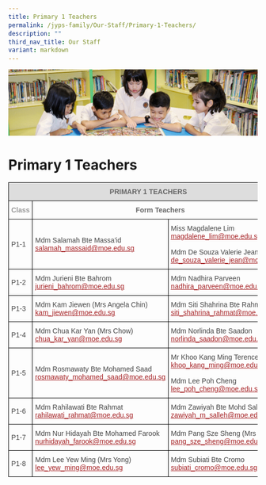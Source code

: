 ```yaml
---
title: Primary 1 Teachers
permalink: /jyps-family/Our-Staff/Primary-1-Teachers/
description: ""
third_nav_title: Our Staff
variant: markdown
---
```

![](/images/banner.gif)

Primary 1 Teachers
==================



<style type="text/css">
.tg  {border-collapse:collapse;border-spacing:0;}
.tg td{border-color:black;border-style:solid;border-width:1px;font-family:Arial, sans-serif;font-size:14px;
  overflow:hidden;padding:10px 5px;word-break:normal;}
.tg th{border-color:black;border-style:solid;border-width:1px;font-family:Arial, sans-serif;font-size:14px;
  font-weight:normal;overflow:hidden;padding:10px 5px;word-break:normal;}
.tg .tg-0qja{color:#A52023;text-align:left;text-decoration:underline;vertical-align:top}
.tg .tg-ozjp{color:#999;font-weight:bold;text-align:center;vertical-align:top}
.tg .tg-feqv{background-color:#DDD;color:#666;font-weight:bold;text-align:center;vertical-align:middle}
.tg .tg-lpmw{color:#666;font-weight:bold;text-align:center;vertical-align:top}
.tg .tg-0lj4{color:#454545;text-align:left;vertical-align:middle}
.tg .tg-que8{color:#454545;text-align:left;vertical-align:top}
</style>
<table class="tg">
<thead>
  <tr>
    <th class="tg-feqv" colspan="3"><span style="color:#666;background-color:#DDD">PRIMARY 1 TEACHERS</span><br></th>
  </tr>
</thead>
<tbody>
  <tr>
    <td class="tg-ozjp"> Class</td>
    <td class="tg-lpmw" colspan="2">Form Teachers</td>
  </tr>
  <tr>
    <td class="tg-0lj4"> P1-1</td>
    <td class="tg-0lj4"> Mdm Salamah Bte Massa'id<br> <a href="mailto:salamah_massaid@moe.edu.sg"><span style="text-decoration:underline;color:#A52023">salamah_massaid@moe.edu.sg</span></a> </td>
    <td class="tg-0lj4"> Miss Magdalene Lim<br> <a href="mailto:magdalene_lim@moe.edu.sg"><span style="text-decoration:underline;color:#A52023">magdalene_lim@moe.edu.sg</span></a><br><br> Mdm De Souza Valerie Jean<br> <a href="mailto:de_souza_valerie_jean@moe.edu.sg"><span style="text-decoration:underline;color:#A52023">de_souza_valerie_jean@moe.edu.sg</span></a><br> </td>
  </tr>
  <tr>
    <td class="tg-0lj4"> P1-2</td>
    <td class="tg-0lj4"> Mdm Jurieni Bte Bahrom<br> <a href="mailto:jurieni_bahrom@moe.edu.sg"><span style="text-decoration:underline;color:#A52023">jurieni_bahrom@moe.edu.sg</span></a></td>
    <td class="tg-0lj4"> Mdm Nadhira Parveen<br> <a href="mailto:nadhira_parveen@moe.edu.sg"><span style="text-decoration:underline;color:#A52023">nadhira_parveen@moe.edu.sg</span></a></td>
  </tr>
  <tr>
    <td class="tg-0lj4"> P1-3 </td>
    <td class="tg-0lj4"> Mdm Kam Jiewen (Mrs Angela Chin)<br> <a href="mailto:kam_jiewen@moe.edu.sg"><span style="text-decoration:underline;color:#A52023">kam_jiewen@moe.edu.sg</span></a><br></td>
    <td class="tg-0lj4"> Mdm Siti Shahrina Bte Rahmat<br> <a href="mailto:siti_shahrina_rahmat@moe.edu.sg"><span style="text-decoration:underline;color:#A52023">siti_shahrina_rahmat@moe.edu.sg</span></a></td>
  </tr>
  <tr>
    <td class="tg-0lj4"> P1-4 </td>
    <td class="tg-0lj4"> Mdm Chua Kar Yan (Mrs Chow)<br> <a href="mailto:chua_kar_yan@moe.edu.sg"><span style="text-decoration:underline;color:#A52023">chua_kar_yan@moe.edu.sg</span></a><br></td>
    <td class="tg-0lj4"> Mdm Norlinda Bte Saadon<br> <a href="mailto:norlinda_saadon@moe.edu.sg"><span style="text-decoration:underline;color:#A52023">norlinda_saadon@moe.edu.sg</span></a><br></td>
  </tr>
  <tr>
    <td class="tg-0lj4"> P1-5 </td>
    <td class="tg-0lj4"> Mdm Rosmawaty Bte Mohamed Saad<br> <a href="mailto:rosmawaty_mohamed_saad@moe.edu.sg"><span style="text-decoration:underline;color:#A52023">rosmawaty_mohamed_saad@moe.edu.sg</span></a><br></td>
    <td class="tg-0lj4"> Mr Khoo Kang Ming Terence<br> <a href="mailto:khoo_kang_ming@moe.edu.sg"><span style="text-decoration:underline;color:#A52023">khoo_kang_ming@moe.edu.sg</span></a><br><br> Mdm Lee Poh Cheng<br> <a href="mailto:lee_poh_cheng@moe.edu.sg"><span style="text-decoration:underline;color:#A52023">lee_poh_cheng@moe.edu.sg</span></a></td>
  </tr>
  <tr>
    <td class="tg-0lj4"> P1-6</td>
    <td class="tg-0lj4"> Mdm Rahilawati Bte Rahmat<br> <a href="mailto:rahilawati_rahmat@moe.edu.sg"><span style="text-decoration:underline;color:#A52023">rahilawati_rahmat@moe.edu.sg</span></a><br></td>
    <td class="tg-0lj4"> Mdm Zawiyah Bte Mohd Salleh<br> <a href="mailto:zawiyah_m_salleh@moe.edu.sg"><span style="text-decoration:underline;color:#A52023">zawiyah_m_salleh@moe.edu.sg</span></a><br></td>
  </tr>
  <tr>
    <td class="tg-0lj4"> P1-7<br></td>
    <td class="tg-0lj4"> Mdm Nur Hidayah Bte Mohamed Farook<br> <a href="mailto:nurhidayah_farook@moe.edu.sg"><span style="text-decoration:underline;color:#A52023">nurhidayah_farook@moe.edu.sg</span></a><br></td>
    <td class="tg-0lj4"> Mdm Pang Sze Sheng (Mrs Yap)<br> <a href="mailto:pang_sze_sheng@moe.edu.sg"><span style="text-decoration:underline;color:#A52023">pang_sze_sheng@moe.edu.sg</span></a><br></td>
  </tr>
  <tr>
    <td class="tg-0lj4"> P1-8</td>
    <td class="tg-0lj4"> Mdm Lee Yew Ming (Mrs Yong)<br> <a href="mailto:lee_yew_ming@moe.edu.sg"><span style="text-decoration:underline;color:#A52023">lee_yew_ming@moe.edu.sg</span></a></td>
    <td class="tg-0lj4"> Mdm Subiati Bte Cromo<br> <a href="mailto:subiati_cromo@moe.edu.sg"><span style="text-decoration:underline;color:#A52023">subiati_cromo@moe.edu.sg</span></a></td>
  </tr>
</tbody>
</table>